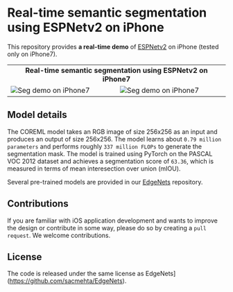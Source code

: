 # Real-time semantic segmentation using ESPNetv2 on iPhone

This repository provides **a real-time demo** of [ESPNetv2](https://arxiv.org/abs/1811.11431) on iPhone (tested only on iPhone7).

<table>
    <tr>
        <td colspan=2 align="center"><b>Real-time semantic segmentation using ESPNetv2 on iPhone7<b></td>
    </tr>
    <tr>
        <td>
            <img src="https://github.com/sacmehta/EdgeNets/blob/master/images/espnetv2_iphone7_video_1.gif?raw=true" alt="Seg demo on iPhone7"></img>
        </td>
        <td>
            <img src="https://github.com/sacmehta/EdgeNets/blob/master/images/espnetv2_iphone7_video_2.gif?raw=true" alt="Seg demo on iPhone7"></img>
        </td>
    </tr>
</table>

## Model details
The COREML model takes an RGB image of size 256x256 as an input and produces an output of size 256x256. The model learns about `0.79 million parameters` and performs roughly `337 million FLOPs` to generate the segmentation mask. The model is trained using PyTorch on the PASCAL VOC 2012 dataset and achieves a segmentation score of `63.36`, which is measured in terms of mean interesection over union (mIOU). 

Several pre-trained models are provided in our [EdgeNets](https://github.com/sacmehta/EdgeNets) repository. 

## Contributions
If you are familiar with iOS application development and wants to improve the design or contribute in some way, please do so by creating a `pull request`. We welcome contributions.

## License
The code is released under the same license as EdgeNets](https://github.com/sacmehta/EdgeNets).
